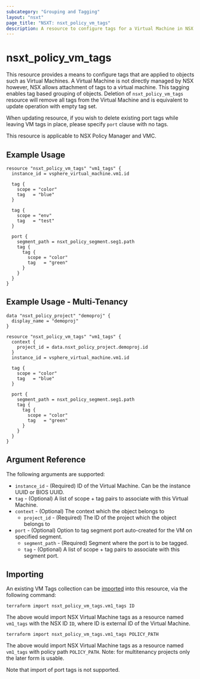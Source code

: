 ```yaml
---
subcategory: "Grouping and Tagging"
layout: "nsxt"
page_title: "NSXT: nsxt_policy_vm_tags"
description: A resource to configure tags for a Virtual Machine in NSX Policy.
---
```


# nsxt_policy_vm_tags

  This resource provides a means to configure tags that are applied to objects such as Virtual Machines. A Virtual Machine is not directly managed by NSX however, NSX allows attachment of tags to a virtual machine. This tagging enables tag based grouping of objects. Deletion of `nsxt_policy_vm_tags` resource will remove all tags from the Virtual Machine and is equivalent to update operation with empty tag set.

  When updating resource, if you wish to delete existing port tags while leaving VM tags in place, please specify `port` clause with no tags.

This resource is applicable to NSX Policy Manager and VMC.

## Example Usage

```hcl
resource "nsxt_policy_vm_tags" "vm1_tags" {
  instance_id = vsphere_virtual_machine.vm1.id

  tag {
    scope = "color"
    tag   = "blue"
  }

  tag {
    scope = "env"
    tag   = "test"
  }

  port {
    segment_path = nsxt_policy_segment.seg1.path
    tag {
      tag {
        scope = "color"
        tag   = "green"
      }
    }
  }
}
```

## Example Usage - Multi-Tenancy

```hcl
data "nsxt_policy_project" "demoproj" {
  display_name = "demoproj"
}

resource "nsxt_policy_vm_tags" "vm1_tags" {
  context {
    project_id = data.nsxt_policy_project.demoproj.id
  }
  instance_id = vsphere_virtual_machine.vm1.id

  tag {
    scope = "color"
    tag   = "blue"
  }

  port {
    segment_path = nsxt_policy_segment.seg1.path
    tag {
      tag {
        scope = "color"
        tag   = "green"
      }
    }
  }
}
```

## Argument Reference

The following arguments are supported:

* `instance_id` - (Required) ID of the Virtual Machine. Can be the instance UUID or BIOS UUID.
* `tag` - (Optional) A list of scope + tag pairs to associate with this Virtual Machine.
* `context` - (Optional) The context which the object belongs to
  * `project_id` - (Required) The ID of the project which the object belongs to
* `port` - (Optional) Option to tag segment port auto-created for the VM on specified segment.
  * `segment_path` - (Required) Segment where the port is to be tagged.
  * `tag` - (Optional) A list of scope + tag pairs to associate with this segment port.

## Importing

An existing VM Tags collection can be [imported][docs-import] into this resource, via the following command:

[docs-import]: https://www.terraform.io/cli/import

```
terraform import nsxt_policy_vm_tags.vm1_tags ID
```
The above would import NSX Virtual Machine tags as a resource named `vm1_tags` with the NSX ID `ID`, where ID is external ID of the Virtual Machine.

```
terraform import nsxt_policy_vm_tags.vm1_tags POLICY_PATH
```
The above would import NSX Virtual Machine tags as a resource named `vm1_tags` with policy path `POLICY_PATH`.
Note: for multitenancy projects only the later form is usable.

Note that import of port tags is not supported.
